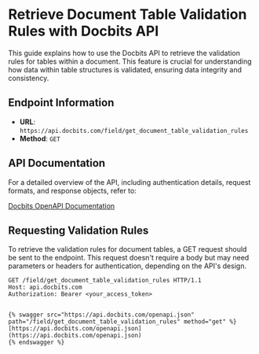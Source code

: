 # Retrieve Document Table Validation Rules with Docbits API

This guide explains how to use the Docbits API to retrieve the validation rules for tables within a document. This feature is crucial for understanding how data within table structures is validated, ensuring data integrity and consistency.

## Endpoint Information

- **URL**: `https://api.docbits.com/field/get_document_table_validation_rules`
- **Method**: `GET`

## API Documentation

For a detailed overview of the API, including authentication details, request formats, and response objects, refer to:

[Docbits OpenAPI Documentation](https://api.docbits.com/openapi.json)

## Requesting Validation Rules

To retrieve the validation rules for document tables, a GET request should be sent to the endpoint. This request doesn't require a body but may need parameters or headers for authentication, depending on the API's design.

```http
GET /field/get_document_table_validation_rules HTTP/1.1
Host: api.docbits.com
Authorization: Bearer <your_access_token>


{% swagger src="https://api.docbits.com/openapi.json" path="/field/get_document_table_validation_rules" method="get" %}
[https://api.docbits.com/openapi.json](https://api.docbits.com/openapi.json)
{% endswagger %}
